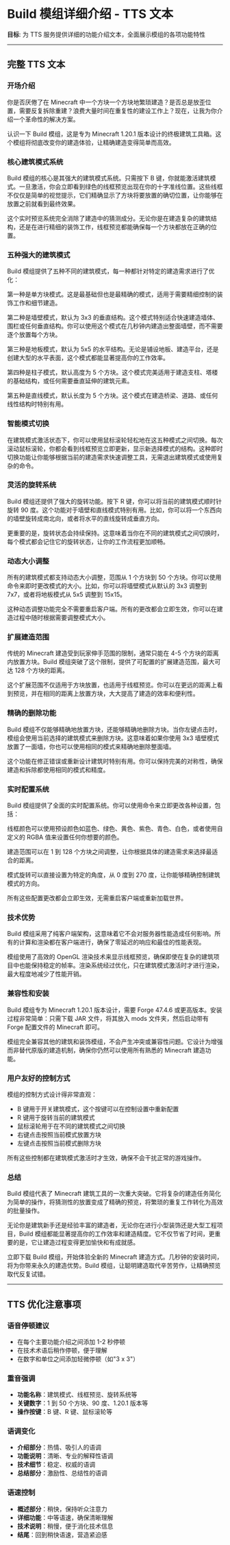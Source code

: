 # Build 模组详细介绍 - TTS 文本

**目标**: 为 TTS 服务提供详细的功能介绍文本，全面展示模组的各项功能特性

---

## 完整 TTS 文本

### 开场介绍

你是否厌倦了在 Minecraft 中一个方块一个方块地繁琐建造？是否总是放歪位置，需要反复拆除重建？浪费大量时间在重复性的建设工作上？现在，让我为你介绍一个革命性的解决方案。

认识一下 Build 模组，这是专为 Minecraft 1.20.1 版本设计的终极建筑工具箱。这个模组将彻底改变你的建造体验，让精确建造变得简单而高效。

### 核心建筑模式系统

Build 模组的核心是其强大的建筑模式系统。只需按下 B 键，你就能激活建筑模式。一旦激活，你会立即看到绿色的线框预览出现在你的十字准线位置。这些线框不仅仅是简单的视觉提示，它们精确显示了方块将要放置的确切位置，让你能够在放置之前就看到最终效果。

这个实时预览系统完全消除了建造中的猜测成分。无论你是在建造复杂的建筑结构，还是在进行精细的装饰工作，线框预览都能确保每一个方块都放在正确的位置。

### 五种强大的建筑模式

Build 模组提供了五种不同的建筑模式，每一种都针对特定的建造需求进行了优化：

第一种是单方块模式。这是最基础但也是最精确的模式，适用于需要精细控制的装饰工作和细节建造。

第二种是墙壁模式，默认为 3x3 的垂直结构。这个模式特别适合快速建造墙体、围栏或任何垂直结构。你可以使用这个模式在几秒钟内建造出整面墙壁，而不需要逐个放置每个方块。

第三种是地板模式，默认为 5x5 的水平结构。无论是铺设地板、建造平台，还是创建大型的水平表面，这个模式都能显著提高你的工作效率。

第四种是柱子模式，默认高度为 5 个方块。这个模式完美适用于建造支柱、塔楼的基础结构，或任何需要垂直延伸的建筑元素。

第五种是直线模式，默认长度为 5 个方块。这个模式在建造桥梁、道路、或任何线性结构时特别有用。

### 智能模式切换

在建筑模式激活状态下，你可以使用鼠标滚轮轻松地在这五种模式之间切换。每次滚动鼠标滚轮，你都会看到线框预览立即更新，显示新选择模式的结构。这种即时切换功能让你能够根据当前的建造需求快速调整工具，无需退出建筑模式或使用复杂的命令。

### 灵活的旋转系统

Build 模组还提供了强大的旋转功能。按下 R 键，你可以将当前的建筑模式顺时针旋转 90 度。这个功能对于墙壁和直线模式特别有用。比如，你可以将一个东西向的墙壁旋转成南北向，或者将水平的直线旋转成垂直方向。

更重要的是，旋转状态会持续保持。这意味着当你在不同的建筑模式之间切换时，每个模式都会记住它的旋转状态，让你的工作流程更加顺畅。

### 动态大小调整

所有的建筑模式都支持动态大小调整，范围从 1 个方块到 50 个方块。你可以使用命令来即时更改模式的大小。比如，你可以将墙壁模式从默认的 3x3 调整到 7x7，或者将地板模式从 5x5 调整到 15x15。

这种动态调整功能完全不需要重启客户端。所有的更改都会立即生效，你可以在建造过程中随时根据需要调整模式大小。

### 扩展建造范围

传统的 Minecraft 建造受到玩家伸手范围的限制，通常只能在 4-5 个方块的距离内放置方块。Build 模组突破了这个限制，提供了可配置的扩展建造范围，最大可达 128 个方块的距离。

这个扩展范围不仅适用于方块放置，也适用于线框预览。你可以在更远的距离上看到预览，并在相同的距离上放置方块，大大提高了建造的效率和便利性。

### 精确的删除功能

Build 模组不仅能够精确地放置方块，还能够精确地删除方块。当你左键点击时，模组会使用当前选择的建筑模式来删除方块。这意味着如果你使用 3x3 墙壁模式放置了一面墙，你也可以使用相同的模式来精确地删除整面墙。

这个功能在修正错误或重新设计建筑时特别有用。你可以保持完美的对称性，确保建造和拆除都使用相同的模式和精度。

### 实时配置系统

Build 模组提供了全面的实时配置系统。你可以使用命令来立即更改各种设置，包括：

线框颜色可以使用预设颜色如蓝色、绿色、黄色、紫色、青色、白色，或者使用自定义的 RGBA 值来设置任何你想要的颜色。

建造范围可以在 1 到 128 个方块之间调整，让你根据具体的建造需求来选择最适合的距离。

模式旋转可以直接设置为特定的角度，从 0 度到 270 度，让你能够精确控制建筑模式的方向。

所有这些配置更改都会立即生效，无需重启客户端或重新加载世界。

### 技术优势

Build 模组采用了纯客户端架构，这意味着它不会对服务器性能造成任何影响。所有的计算和渲染都在客户端进行，确保了零延迟的响应和最佳的性能表现。

模组使用了高效的 OpenGL 渲染技术来显示线框预览，确保即使在复杂的建筑项目中也能保持稳定的帧率。渲染系统经过优化，只在建筑模式激活时才进行渲染，最大程度地减少了性能开销。

### 兼容性和安装

Build 模组专为 Minecraft 1.20.1 版本设计，需要 Forge 47.4.6 或更高版本。安装过程非常简单：只需下载 JAR 文件，将其放入 mods 文件夹，然后启动带有 Forge 配置文件的 Minecraft 即可。

模组完全兼容其他的建筑和装饰模组，不会产生冲突或兼容性问题。它设计为增强而非替代原版的建造机制，确保你仍然可以使用所有熟悉的 Minecraft 建造功能。

### 用户友好的控制方式

模组的控制方式设计得非常直观：

- B 键用于开关建筑模式，这个按键可以在控制设置中重新配置
- R 键用于旋转当前的建筑模式
- 鼠标滚轮用于在不同的建筑模式之间切换
- 右键点击按照当前模式放置方块
- 左键点击按照当前模式删除方块

所有这些控制都在建筑模式激活时才生效，确保不会干扰正常的游戏操作。

### 总结

Build 模组代表了 Minecraft 建筑工具的一次重大突破。它将复杂的建造任务简化为简单的操作，将猜测性的放置变成了精确的预览，将繁琐的重复工作转化为高效的批量操作。

无论你是建筑新手还是经验丰富的建造者，无论你在进行小型装饰还是大型工程项目，Build 模组都能显著提高你的工作效率和建造精度。它不仅节省了时间，更重要的是，它让建造过程变得更加愉快和有成就感。

立即下载 Build 模组，开始体验全新的 Minecraft 建造方式。几秒钟的安装时间，将为你带来永久的建造优势。Build 模组，让聪明建造取代辛苦劳作，让精确预览取代反复试错。

---

## TTS 优化注意事项

### 语音停顿建议

- 在每个主要功能介绍之间添加 1-2 秒停顿
- 在技术术语后稍作停顿，便于理解
- 在数字和单位之间添加轻微停顿（如"3 x 3"）

### 重音强调

- **功能名称**：建筑模式、线框预览、旋转系统等
- **关键数字**：1 到 50 个方块、90 度、1.20.1 版本等
- **操作按键**：B 键、R 键、鼠标滚轮等

### 语调变化

- **介绍部分**：热情、吸引人的语调
- **功能说明**：清晰、专业的解释性语调
- **技术细节**：稳定、权威的语调
- **总结部分**：激励性、总结性的语调

### 语速控制

- **概述部分**：稍快，保持听众注意力
- **详细功能**：中等语速，确保清晰理解
- **技术说明**：稍慢，便于消化技术信息
- **结尾**：回到稍快语速，营造紧迫感
